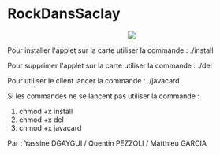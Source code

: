 # RockDansSaclay

<p align="center">
  <img src="https://cdn.discordapp.com/attachments/550249271044079618/550440825344229386/rockdanssaclay.png">
</p>

Pour installer l'applet sur la carte utiliser la commande : ./install

Pour supprimer l'applet sur la carte utiliser la commande : ./del

Pour utiliser le client lancer la commande : ./javacard

Si les commandes ne se lancent pas utiliser la commande : 
1) chmod +x install
2) chmod +x del
3) chmod +x javacard

Par : Yassine DGAYGUI / Quentin PEZZOLI / Matthieu GARCIA

